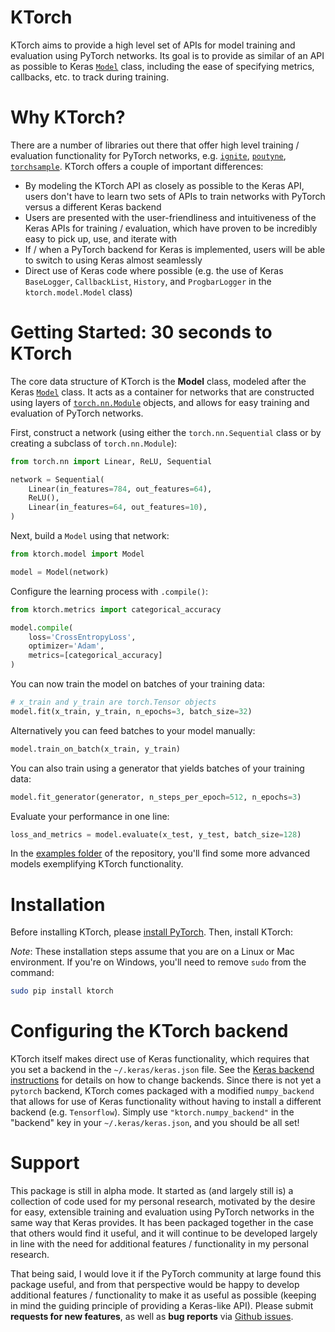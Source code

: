# KTorch

KTorch aims to provide a high level set of APIs for model training and evaluation using PyTorch networks. Its goal is to provide as similar of an API as possible to Keras [`Model`](https://keras.io/models/model/) class, including the ease of specifying metrics, callbacks, etc. to track during training.

# Why KTorch?

There are a number of libraries out there that offer high level training / evaluation functionality for PyTorch networks, e.g. [`ignite`](https://github.com/pytorch/ignite), [`poutyne`](https://github.com/GRAAL-Research/poutyne), [`torchsample`](https://github.com/ncullen93/torchsample). KTorch offers a couple of important differences: 

- By modeling the KTorch API as closely as possible to the Keras API, users don't have to learn two sets of APIs to train networks with PyTorch versus a different Keras backend 
- Users are presented with the user-friendliness and intuitiveness of the Keras APIs for training / evaluation, which have proven to be incredibly easy to pick up, use, and iterate with
- If / when a PyTorch backend for Keras is implemented, users will be able to switch to using Keras almost seamlessly
- Direct use of Keras code where possible (e.g. the use of Keras `BaseLogger`, `CallbackList`, `History`, and `ProgbarLogger` in the `ktorch.model.Model` class)

# Getting Started: 30 seconds to KTorch

The core data structure of KTorch is the __Model__ class, modeled after the Keras [`Model`](https://keras.io/models/model/) class. It acts as a container for networks that are constructed using layers of [`torch.nn.Module`](https://pytorch.org/docs/stable/_modules/torch/nn/modules/module.html) objects, and allows for easy training and evaluation of PyTorch networks.

First, construct a network (using either the `torch.nn.Sequential` class or by creating a subclass of `torch.nn.Module`):

```python
from torch.nn import Linear, ReLU, Sequential

network = Sequential(
    Linear(in_features=784, out_features=64),
    ReLU(),
    Linear(in_features=64, out_features=10),
)
```

Next, build a `Model` using that network:

```python
from ktorch.model import Model

model = Model(network)
```

Configure the learning process with `.compile()`:

```python
from ktorch.metrics import categorical_accuracy

model.compile(
    loss='CrossEntropyLoss',
    optimizer='Adam',
    metrics=[categorical_accuracy]
)
```

You can now train the model on batches of your training data:

```python
# x_train and y_train are torch.Tensor objects
model.fit(x_train, y_train, n_epochs=3, batch_size=32)
```

Alternatively you can feed batches to your model manually:

```python
model.train_on_batch(x_train, y_train)
```

You can also train using a generator that yields batches of your training data:

```python
model.fit_generator(generator, n_steps_per_epoch=512, n_epochs=3)
```

Evaluate your performance in one line:

```python
loss_and_metrics = model.evaluate(x_test, y_test, batch_size=128)
```

In the [examples folder](https://github.com/sallamander/ktorch/tree/master/examples) of the repository, you'll find some more advanced models exemplifying KTorch functionality.

# Installation

Before installing KTorch, please [install PyTorch](https://pytorch.org/get-started/locally/). Then, install KTorch:

*Note*: These installation steps assume that you are on a Linux or Mac environment. If you're on Windows, you'll need to remove `sudo` from the command:

```sh
sudo pip install ktorch
```

# Configuring the KTorch backend

KTorch itself makes direct use of Keras functionality, which requires that you set a backend in the `~/.keras/keras.json` file. See the [Keras backend instructions](https://keras.io/backend/) for details on how to change backends. Since there is not yet a `pytorch` backend, KTorch comes packaged with a modified `numpy_backend` that allows for use of Keras functionality without having to install a different backend (e.g. `Tensorflow`). Simply use `"ktorch.numpy_backend"` in the "backend" key in your `~/.keras/keras.json`, and you should be all set!

# Support

This package is still in alpha mode. It started as (and largely still is) a collection of code used for my personal research, motivated by the desire for easy, extensible training and evaluation using PyTorch networks in the same way that Keras provides. It has been packaged together in the case that others would find it useful, and it will continue to be developed largely in line with the need for additional features / functionality in my personal research.

That being said, I would love it if the PyTorch community at large found this package useful, and from that perspective would be happy to develop additional features / functionality to make it as useful as possible (keeping in mind the guiding principle of providing a Keras-like API). Please submit **requests for new features**, as well as **bug reports** via [Github issues](https://github.com/sallamander/ktorch/issues).
